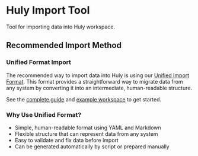 # Huly Import Tool

Tool for importing data into Huly workspace.

## Recommended Import Method

### Unified Format Import
The recommended way to import data into Huly is using our [Unified Import Format](./docs/huly/README.md). This format provides a straightforward way to migrate data from any system by converting it into an intermediate, human-readable structure.

See the [complete guide](./docs/huly/README.md) and [example workspace](./docs/huly/example-workspace) to get started.

### Why Use Unified Format?
- Simple, human-readable format using YAML and Markdown
- Flexible structure that can represent data from any system
- Easy to validate and fix data before import
- Can be generated automatically by script or prepared manually
